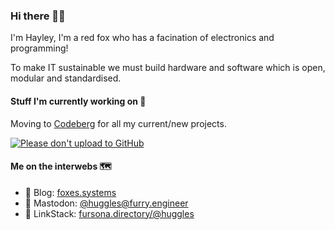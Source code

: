 ### Hi there 👋🦊

I'm Hayley, I'm a red fox who has a facination of electronics and programming!

To make IT sustainable we must build hardware and software which is open, modular and standardised.

#### Stuff I'm currently working on 🔧

Moving to [Codeberg](https://codeberg.org/hugglesfox) for all my current/new projects.

[![Please don't upload to GitHub](https://nogithub.codeberg.page/badge.svg)](https://nogithub.codeberg.page)

#### Me on the interwebs 🗺️

- 💬 Blog: [foxes.systems](https://foxes.systems)
- 🐘 Mastodon: [@huggles@furry.engineer](https://furry.engineer/@huggles)
- 🔗 LinkStack: [fursona.directory/@huggles](https://fursona.directory/@huggles)
